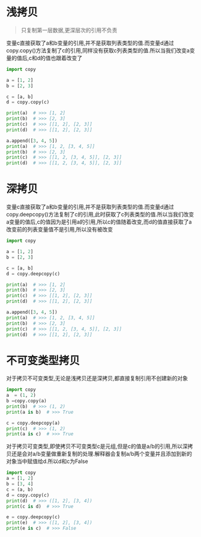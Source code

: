 # 浅拷贝
> 只复制第一层数据,更深层次的引用不负责

变量c直接获取了a和b变量的引用,并不是获取列表类型的值.而变量d通过copy.copy()方法复制了c的引用,同样没有获取c列表类型的值.所以当我们改变a变量的值后,c和d的值也跟着改变了
```python
import copy

a = [1, 2]
b = [2, 3]

c = [a, b]
d = copy.copy(c)

print(a)  # >>> [1, 2]
print(b)  # >>> [2, 3]
print(c)  # >>> [[1, 2], [2, 3]]
print(d)  # >>> [[1, 2], [2, 3]]

a.append([3, 4, 5])
print(a)  # >>> [1, 2, [3, 4, 5]]
print(b)  # >>> [2, 3]
print(c)  # >>> [[1, 2, [3, 4, 5]], [2, 3]]
print(d)  # >>> [[1, 2, [3, 4, 5]], [2, 3]]
```
# 深拷贝
变量c直接获取了a和b变量的引用,并不是获取列表类型的值.而变量d通过copy.deepcopy()方法复制了c的引用,此时获取了c列表类型的值.所以当我们改变a变量的值后,c的值因为是引用a的引用,所以c的值随着改变,而d的值直接获取了a改变前的列表变量值不是引用,所以没有被改变
```python
import copy

a = [1, 2]
b = [2, 3]

c = [a, b]
d = copy.deepcopy(c)

print(a)  # >>> [1, 2]
print(b)  # >>> [2, 3]
print(c)  # >>> [[1, 2], [2, 3]]
print(d)  # >>> [[1, 2], [2, 3]]

a.append([3, 4, 5])
print(a)  # >>> [1, 2, [3, 4, 5]]
print(b)  # >>> [2, 3]
print(c)  # >>> [[1, 2, [3, 4, 5]], [2, 3]]
print(d)  # >>> [[1, 2], [2, 3]]
```

# 不可变类型拷贝
对于拷贝不可变类型,无论是浅拷贝还是深拷贝,都直接复制引用不创建新的对象
```python
import copy
a  = (1, 2)
b =copy.copy(a)
print(b)  # >>> (1, 2)
print(a is b)  # >>> True

c = copy.deepcopy(a)
print(c)  # >>> (1, 2)
print(a is c)  # >>> True
```
对于拷贝可变类型,即使拷贝不可变类型c是元组,但是c的值是a/b的引用,所以深拷贝还是会对a/b变量做重新复制的处理.解释器会复制a/b两个变量并且添加到新的对象当中赋值给d.所以d和c为False
```python
import copy
a = [1, 2]
b = [3, 4]
c = (a, b)
d = copy.copy(c)
print(d)  # >>> ([1, 2], [3, 4])
print(c is d)  # >>> True

e = copy.deepcopy(c)
print(e)  # >>> ([1, 2], [3, 4])
print(e is c)  # >>> False
```





